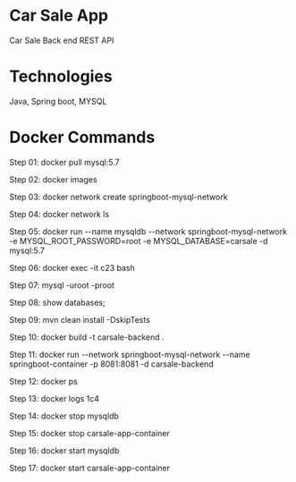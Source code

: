 # Car Sale App
Car Sale Back end REST API

# Technologies

Java, Spring boot, MYSQL

# Docker Commands

Step 01: docker pull mysql:5.7

Step 02: docker images

Step 03: docker network create springboot-mysql-network

Step 04: docker network ls

Step 05: docker run --name mysqldb --network springboot-mysql-network -e MYSQL_ROOT_PASSWORD=root -e MYSQL_DATABASE=carsale -d mysql:5.7

Step 06: docker exec -it c23 bash

Step 07: mysql -uroot -proot

Step 08: show databases;

Step 09: mvn clean install -DskipTests

Step 10: docker build -t carsale-backend .

Step 11: docker run --network springboot-mysql-network --name springboot-container -p 8081:8081 -d carsale-backend

Step 12: docker ps

Step 13: docker logs 1c4

Step 14: docker stop mysqldb

Step 15: docker stop carsale-app-container

Step 16: docker start mysqldb

Step 17: docker start carsale-app-container
